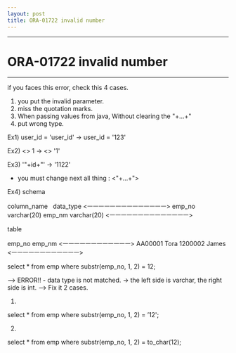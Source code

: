 ```yaml
---
layout: post
title: ORA-01722 invalid number
---
```


--------------------------
# ORA-01722 invalid number
--------------------------


if you faces this error, check this 4 cases.

1. you put the invalid parameter.
2. miss the quotation marks.
3. When passing values from java, Without clearing the "+...+"
4. put wrong type.



Ex1) user_id = 'user_id'
-> user_id = '123'

Ex2) <> 1
-> <> '1'

Ex3) '"+id+"'
-> '1122'
* you must change next all thing : <"+...+">

Ex4) 
schema

column_name   data_type
<ㅡㅡㅡㅡㅡㅡㅡㅡㅡㅡㅡㅡㅡㅡ>
emp_no        varchar(20)
emp_nm        varchar(20)
<ㅡㅡㅡㅡㅡㅡㅡㅡㅡㅡㅡㅡㅡㅡ>

table

emp_no        emp_nm
<ㅡㅡㅡㅡㅡㅡㅡㅡㅡㅡㅡㅡ>
AA00001       Tora
1200002       James
<ㅡㅡㅡㅡㅡㅡㅡㅡㅡㅡㅡㅡ>

select *
from emp
where substr(emp_no, 1, 2) = 12;

--> ERROR!! - data type is not matched. -> the left side is varchar, the right side is int.
--> Fix it 2 cases.

1)
select *
from emp
where substr(emp_no, 1, 2) = ’12';

2)
select *
from emp
where substr(emp_no, 1, 2) = to_char(12);
